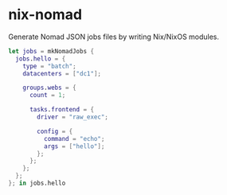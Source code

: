 # nix-nomad

Generate Nomad JSON jobs files by writing Nix/NixOS modules.

```nix
let jobs = mkNomadJobs {
  jobs.hello = {
    type = "batch";
    datacenters = ["dc1"];

    groups.webs = {
      count = 1;

      tasks.frontend = {
        driver = "raw_exec";

        config = {
          command = "echo";
          args = ["hello"];
        };
      };
    };
  };
}; in jobs.hello
```
